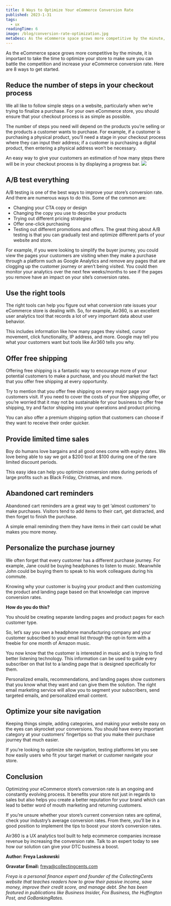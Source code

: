 ```yaml
---
title: 8 Ways to Optimize Your eCommerce Conversion Rate 
published: 2023-1-31
tags: 
  - ux
readingTime: 6
image: /blog/conversion-rate-optimization.jpg
metaDesc: As the eCommerce space grows more competitive by the minute, it is important to take the time to optimize your store to make sure you can battle the competition and increase your eCommerce conversion rate. Here are 8 ways to get started.
---
```


As the eCommerce space grows more competitive by the minute, it is important to take the time to optimize your store to make sure you can battle the competition and increase your eCommerce conversion rate. Here are 8 ways to get started.

## Reduce the number of steps in your checkout process
We all like to follow simple steps on a website, particularly when we’re trying to finalize a purchase. For your own eCommerce store, you should ensure that your checkout process is as simple as possible. 

The number of steps you need will depend on the products you’re selling or the products a customer wants to purchase. For example, if a customer is purchasing a physical product, you’ll need a stage in your checkout process where they can input their address; if a customer is purchasing a digital product, then entering a physical address won’t be necessary. 

An easy way to give your customers an estimation of how many steps there will be in your checkout process is by displaying a progress bar.
![](/blog/amazon.png)

## A/B test everything
A/B testing is one of the best ways to improve your store’s conversion rate. And there are numerous ways to do this. Some of the common are:

- Changing your CTA copy or design 
- Changing the copy you use to describe your products 
- Trying out different pricing strategies
- Offer one-click purchasing 
- Testing out different promotions and offers.
The great thing about A/B testing is that you can gradually test and optimize different parts of your website and store. 

For example, if you were looking to simplify the buyer journey, you could view the pages your customers are visiting when they make a purchase through a platform such as Google Analytics and remove any pages that are clogging up the customer journey or aren’t being visited. You could then monitor your analytics over the next few weeks/months to see if the pages you remove have an impact on your site’s conversion rates.

## Use the right tools
The right tools can help you figure out what conversion rate issues your eCommerce store is dealing with. So, for example, Air360, is an excellent user analytics tool that records a lot of very important data about user behavior. 

This includes information like how many pages they visited, cursor movement, click functionality, IP address, and more. Google may tell you what your customers want but tools like Air360 tells you why. 

## Offer free shipping
Offering free shipping is a fantastic way to encourage more of your potential customers to make a purchase, and you should market the fact that you offer free shipping at every opportunity. 

Try to mention that you offer free shipping on every major page your customers visit. If you need to cover the costs of your free shipping offer, or you’re worried that it may not be sustainable for your business to offer free shipping, try and factor shipping into your operations and product pricing. 

You can also offer a premium shipping option that customers can choose if they want to receive their order quicker. 

## Provide limited time sales
Boy do humans love bargains and all good ones come with expiry dates. We love being able to say we got a $200 tool at $100 during one of the rare limited discount periods. 

This easy idea can help you optimize conversion rates during periods of large profits such as Black Friday, Christmas, and more.

## Abandoned cart reminders
Abandoned cart reminders are a great way to get ‘almost customers’ to make purchases. Visitors tend to add items to their cart, get distracted, and then forget to finish the purchase. 

A simple email reminding them they have items in their cart could be what makes you more money.

## Personalize the purchase journey
We often forget that every customer has a different purchase journey. For example, Jane could be buying headphones to listen to music. Meanwhile John could be buying them to speak to his work colleagues during his commute. 

Knowing why your customer is buying your product and then customizing the product and landing page based on that knowledge can improve conversion rates.

**How do you do this?**

You should be creating separate landing pages and product pages for each customer type. 

So, let’s say you own a headphone manufacturing company and your customer subscribed to your email list through the opt-in form with a freebie for one month of Amazon music. 

You now know that the customer is interested in music and is trying to find better listening technology. This information can be used to guide every subscriber on that list to a landing page that is designed specifically for them.

Personalized emails, recommendations, and landing pages show customers that you know what they want and can give them the solution. The right email marketing service will allow you to segment your subscribers, send targeted emails, and personalized email content.

## Optimize your site navigation
Keeping things simple, adding categories, and making your website easy on the eyes can skyrocket your conversions. You should have every important category at your customers’ fingertips so that you make their purchase journey that much easier. 

If you’re looking to optimize site navigation, testing platforms let you see how easily users who fit your target market or customer navigate your store.

## Conclusion
Optimizing your eCommerce store’s conversion rate is an ongoing and constantly evolving process. It benefits your store not just in regards to sales but also helps you create a better reputation for your brand which can lead to better word of mouth marketing and returning customers.

If you’re unsure whether your store’s current conversion rates are optimal, check your industry’s average conversion rates. From there, you’ll be in a good position to implement the tips to boost your store’s conversion rates.

Air360 is a UX analytics tool built to help ecommerce companies increase revenue by increasing the conversion rate. Talk to an expert today to see how our solution can give your DTC business a boost.

**Author: Freya Laskowski**

**Gravatar Email:** freya@collectingcents.com

*Freya is a personal finance expert and founder of the CollectingCents website that teaches readers how to grow their passive income, save money, improve their credit score, and manage debt. She has been featured in publications like Business Insider, Fox Business, the Huffington Post, and GoBankingRates.*